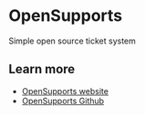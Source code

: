 # OpenSupports

Simple open source ticket system 

## Learn more
- [OpenSupports website](https://www.opensupports.com/)
- [OpenSupports Github](https://github.com/opensupports/opensupports)